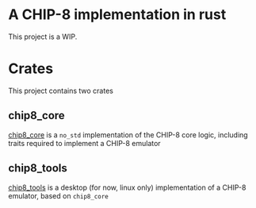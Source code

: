 # A CHIP-8 implementation in rust

This project is a WIP.


# Crates

This project contains two crates


## chip8_core

[chip8_core](chip8_core/) is a `no_std` implementation of the CHIP-8 core logic, including traits required to implement a CHIP-8 emulator


## chip8_tools

[chip8_tools](chip8_tools/) is a desktop (for now, linux only) implementation of a CHIP-8 emulator, based on `chip8_core`